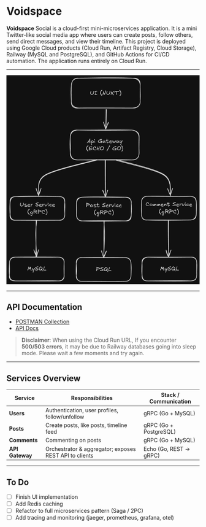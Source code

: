 # Voidspace

**Voidspace** Social is a cloud-first mini-microservices application. It is a mini Twitter-like social media app where users can create posts, follow others, send direct messages, and view their timeline. This project is deployed using Google Cloud products (Cloud Run, Artifact Registry, Cloud Storage), Railway (MySQL and PostgreSQL), and GitHub Actions for CI/CD automation. The application runs entirely on Cloud Run.

---

[![Architecture of voidspace](/docs/img/diagram.png)](/docs/img/diagram.png)

---

## API Documentation

- [POSTMAN Collection](/docs/api/voidspace.postman_collection.json)
- [API Docs](https://voidspace-gateway-591941627936.asia-southeast2.run.app/docs)

> **Disclaimer**: When using the Cloud Run URL, If you encounter **500/503 errors**, it may be due to Railway databases going into sleep mode. Please wait a few moments and try again.

---

## Services Overview

| Service         | Responsibilities                                       | Stack / Communication  |
| --------------- | ------------------------------------------------------ | ---------------------- |
| **Users**       | Authentication, user profiles, follow/unfollow         | gRPC (Go + MySQL)      |
| **Posts**       | Create posts, like posts, timeline feed                | gRPC (Go + PostgreSQL) |
| **Comments**    | Commenting on posts                                    | gRPC (Go + MySQL)      |
| **API Gateway** | Orchestrator & aggregator; exposes REST API to clients | Echo (Go, REST → gRPC) |

---

## To Do

- [ ] Finish UI implementation
- [ ] Add Redis caching
- [ ] Refactor to full microservices pattern (Saga / 2PC)
- [ ] Add tracing and monitoring (jaeger, prometheus, grafana, otel)
